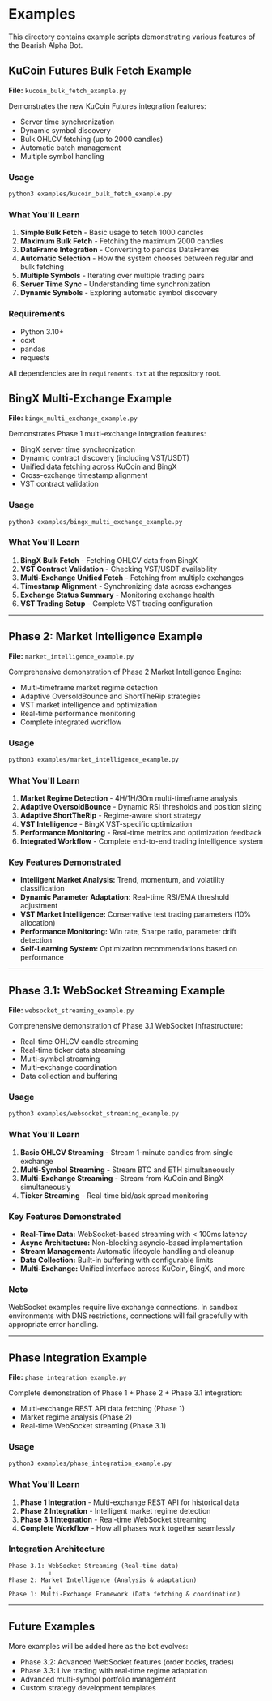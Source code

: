 # Examples

This directory contains example scripts demonstrating various features of the Bearish Alpha Bot.

## KuCoin Futures Bulk Fetch Example

**File:** `kucoin_bulk_fetch_example.py`

Demonstrates the new KuCoin Futures integration features:
- Server time synchronization
- Dynamic symbol discovery
- Bulk OHLCV fetching (up to 2000 candles)
- Automatic batch management
- Multiple symbol handling

### Usage

```bash
python3 examples/kucoin_bulk_fetch_example.py
```

### What You'll Learn

1. **Simple Bulk Fetch** - Basic usage to fetch 1000 candles
2. **Maximum Bulk Fetch** - Fetching the maximum 2000 candles
3. **DataFrame Integration** - Converting to pandas DataFrames
4. **Automatic Selection** - How the system chooses between regular and bulk fetching
5. **Multiple Symbols** - Iterating over multiple trading pairs
6. **Server Time Sync** - Understanding time synchronization
7. **Dynamic Symbols** - Exploring automatic symbol discovery

### Requirements

- Python 3.10+
- ccxt
- pandas
- requests

All dependencies are in `requirements.txt` at the repository root.

## BingX Multi-Exchange Example

**File:** `bingx_multi_exchange_example.py`

Demonstrates Phase 1 multi-exchange integration features:
- BingX server time synchronization
- Dynamic contract discovery (including VST/USDT)
- Unified data fetching across KuCoin and BingX
- Cross-exchange timestamp alignment
- VST contract validation

### Usage

```bash
python3 examples/bingx_multi_exchange_example.py
```

### What You'll Learn

1. **BingX Bulk Fetch** - Fetching OHLCV data from BingX
2. **VST Contract Validation** - Checking VST/USDT availability
3. **Multi-Exchange Unified Fetch** - Fetching from multiple exchanges
4. **Timestamp Alignment** - Synchronizing data across exchanges
5. **Exchange Status Summary** - Monitoring exchange health
6. **VST Trading Setup** - Complete VST trading configuration

---

## Phase 2: Market Intelligence Example

**File:** `market_intelligence_example.py`

Comprehensive demonstration of Phase 2 Market Intelligence Engine:
- Multi-timeframe market regime detection
- Adaptive OversoldBounce and ShortTheRip strategies
- VST market intelligence and optimization
- Real-time performance monitoring
- Complete integrated workflow

### Usage

```bash
python3 examples/market_intelligence_example.py
```

### What You'll Learn

1. **Market Regime Detection** - 4H/1H/30m multi-timeframe analysis
2. **Adaptive OversoldBounce** - Dynamic RSI thresholds and position sizing
3. **Adaptive ShortTheRip** - Regime-aware short strategy
4. **VST Intelligence** - BingX VST-specific optimization
5. **Performance Monitoring** - Real-time metrics and optimization feedback
6. **Integrated Workflow** - Complete end-to-end trading intelligence system

### Key Features Demonstrated

- **Intelligent Market Analysis:** Trend, momentum, and volatility classification
- **Dynamic Parameter Adaptation:** Real-time RSI/EMA threshold adjustment
- **VST Market Intelligence:** Conservative test trading parameters (10% allocation)
- **Performance Monitoring:** Win rate, Sharpe ratio, parameter drift detection
- **Self-Learning System:** Optimization recommendations based on performance

---

## Phase 3.1: WebSocket Streaming Example

**File:** `websocket_streaming_example.py`

Comprehensive demonstration of Phase 3.1 WebSocket Infrastructure:
- Real-time OHLCV candle streaming
- Real-time ticker data streaming
- Multi-symbol streaming
- Multi-exchange coordination
- Data collection and buffering

### Usage

```bash
python3 examples/websocket_streaming_example.py
```

### What You'll Learn

1. **Basic OHLCV Streaming** - Stream 1-minute candles from single exchange
2. **Multi-Symbol Streaming** - Stream BTC and ETH simultaneously
3. **Multi-Exchange Streaming** - Stream from KuCoin and BingX simultaneously
4. **Ticker Streaming** - Real-time bid/ask spread monitoring

### Key Features Demonstrated

- **Real-Time Data:** WebSocket-based streaming with < 100ms latency
- **Async Architecture:** Non-blocking asyncio-based implementation
- **Stream Management:** Automatic lifecycle handling and cleanup
- **Data Collection:** Built-in buffering with configurable limits
- **Multi-Exchange:** Unified interface across KuCoin, BingX, and more

### Note

WebSocket examples require live exchange connections. In sandbox environments with DNS restrictions, connections will fail gracefully with appropriate error handling.

---

## Phase Integration Example

**File:** `phase_integration_example.py`

Complete demonstration of Phase 1 + Phase 2 + Phase 3.1 integration:
- Multi-exchange REST API data fetching (Phase 1)
- Market regime analysis (Phase 2)
- Real-time WebSocket streaming (Phase 3.1)

### Usage

```bash
python3 examples/phase_integration_example.py
```

### What You'll Learn

1. **Phase 1 Integration** - Multi-exchange REST API for historical data
2. **Phase 2 Integration** - Intelligent market regime detection
3. **Phase 3.1 Integration** - Real-time WebSocket streaming
4. **Complete Workflow** - How all phases work together seamlessly

### Integration Architecture

```
Phase 3.1: WebSocket Streaming (Real-time data)
           ↓
Phase 2: Market Intelligence (Analysis & adaptation)
           ↓
Phase 1: Multi-Exchange Framework (Data fetching & coordination)
```

---

## Future Examples

More examples will be added here as the bot evolves:
- Phase 3.2: Advanced WebSocket features (order books, trades)
- Phase 3.3: Live trading with real-time regime adaptation
- Advanced multi-symbol portfolio management
- Custom strategy development templates
